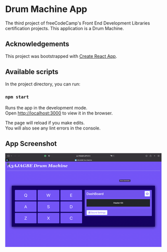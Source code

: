 
# Drum Machine App

The third project of freeCodeCamp's Front End Development Libraries certification projects. This application is a Drum Machine.

## Acknowledgements

This project was bootstrapped with [Create React App](https://github.com/facebook/create-react-app).

## Available scripts

In the project directory, you can run:

### `npm start`

Runs the app in the development mode.\
Open [http://localhost:3000](http://localhost:3000) to view it in the browser.

The page will reload if you make edits.\
You will also see any lint errors in the console.


## App Screenshot

![App Screenshot](https://raw.githubusercontent.com/A3AJAGBE/react-drum-machine/main/react-drum-machine.png)


